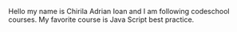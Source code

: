 Hello my name is Chirila Adrian Ioan and I am following codeschool courses. My favorite course is Java Script best practice.

